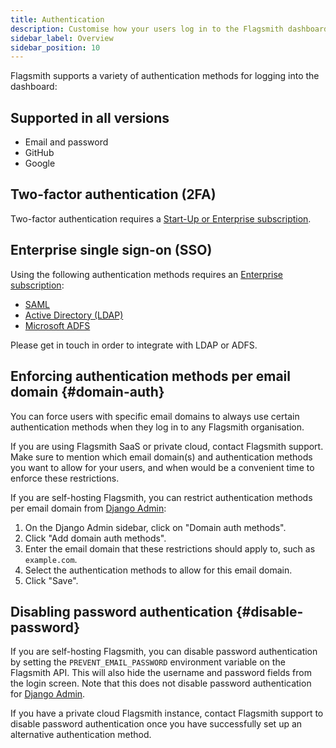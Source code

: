 ```yaml
---
title: Authentication
description: Customise how your users log in to the Flagsmith dashboard
sidebar_label: Overview
sidebar_position: 10
---
```


Flagsmith supports a variety of authentication methods for logging into the dashboard:

## Supported in all versions

- Email and password
- GitHub
- Google

## Two-factor authentication (2FA)

Two-factor authentication requires a [Start-Up or Enterprise subscription](https://flagsmith.com/pricing).

## Enterprise single sign-on (SSO)

Using the following authentication methods requires an [Enterprise subscription](https://flagsmith.com/pricing):

- [SAML](/administration-and-security/access-control/saml)
- [Active Directory (LDAP)](/administration-and-security/access-control/ldap)
- [Microsoft ADFS](/administration-and-security/access-control/adfs)

Please get in touch in order to integrate with LDAP or ADFS.

## Enforcing authentication methods per email domain {#domain-auth}

You can force users with specific email domains to always use certain authentication methods when they log in to any
Flagsmith organisation.

If you are using Flagsmith SaaS or private cloud, contact Flagsmith support. Make sure to mention which email domain(s)
and authentication methods you want to allow for your users, and when would be a convenient time to enforce these
restrictions.

If you are self-hosting Flagsmith, you can restrict authentication methods per email domain from
[Django Admin](/deployment-self-hosting/administration-and-maintenance/using-the-django-admin):

1. On the Django Admin sidebar, click on "Domain auth methods".
2. Click "Add domain auth methods".
3. Enter the email domain that these restrictions should apply to, such as `example.com`.
4. Select the authentication methods to allow for this email domain.
5. Click "Save".

## Disabling password authentication {#disable-password}

If you are self-hosting Flagsmith, you can disable password authentication by setting the `PREVENT_EMAIL_PASSWORD` 
environment variable on the Flagsmith API. This will also hide the username and password fields from the login screen.
Note that this does not disable password authentication for
[Django Admin](/deployment-self-hosting/administration-and-maintenance/using-the-django-admin#email-and-password).

If you have a private cloud Flagsmith instance, contact Flagsmith support to disable password authentication once 
you have successfully set up an alternative authentication method.

